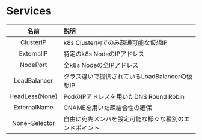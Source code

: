 # Services
|名前|説明|
|:---:|:---|
|ClusterIP|k8s Cluster内でのみ疎通可能な仮想IP|
|ExternalIP|特定のk8s NodeのIPアドレス|
|NodePort|全k8s Nodeの全IPアドレス|
|LoadBalancer|クラス違いで提供されているLoadBalancerの仮想IP|
|HeadLess(None)|PodのIPアドレスを用いたDNS Round Robin|
|ExternalName|CNAMEを用いた疎結合性の確保|
|None-Selector|自由に宛先メンバを設定可能な様々な種別のエンドポイント|
